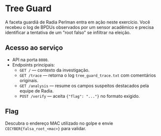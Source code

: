 # Tree Guard

A faceta guardiã de Radia Perlman entra em ação neste exercício. Você recebeu o log de
BPDUs observados por um sensor acadêmico e precisa identificar a tentativa de um "root
falso" se infiltrar na eleição.

## Acesso ao serviço

- API na porta `8080`.
- Endpoints principais:
  - `GET /` — contexto da investigação.
  - `GET /trace` — retorna o log `tree_guard_trace.txt` com comentários originais.
  - `GET /analysis` — resume os campos suspeitos destacados pela equipe de Radia.
  - `POST /verify` — aceita `{"flag": "..."}` no formato exigido.

## Flag

Descubra o endereço MAC utilizado no golpe e envie `CECYBER{falsa_root_<mac>}` para
validar.
